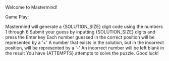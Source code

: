 Welcome to Mastermind!

Game Play:

Mastermind will generate a {SOLUTION_SIZE} digit code using the numbers 1 through 6
Submit your guess by inputting {SOLUTION_SIZE} digits and press the Enter key
Each number guessed in the correct position will be represented by a '+'
A number that exists in the solution, but in the incorrect position, will be represented by a '-'
An incorrect number will be left blank in the result
You have {ATTEMPTS} attempts to solve the puzzle. Good luck!
